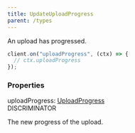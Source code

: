 ```yaml
---
title: UpdateUploadProgress
parent: /types
---
```


An upload has progressed.

```ts
client.on("uploadProgress", (ctx) => {
  // ctx.uploadProgress
});
```

### Properties

<div class="flex flex-col gap-3"><div><div class="flex gap-2"><div class="font-mono p" id="p_uploadProgress" data-anchor><span class="font-bold">uploadProgress</span><span class="opacity-50">:</span> <a href="/types/uploadprogress"  >UploadProgress</a></div><div class="flex items-center"><div class="bg-dbt px-1.5 rounded-md select-none text-fgt text-[10px]">DISCRIMINATOR</div></div></div><div class="pl-3"><div class="no-margin">

The new progress of the upload.

</div></div></div></div>

